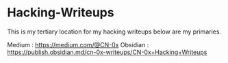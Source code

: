 # Hacking-Writeups
This is my tertiary location for my hacking writeups below are my primaries.

Medium : https://medium.com/@CN-0x
Obsidian : https://publish.obsidian.md/cn-0x-writeups/CN-0x+Hacking+Writeups


